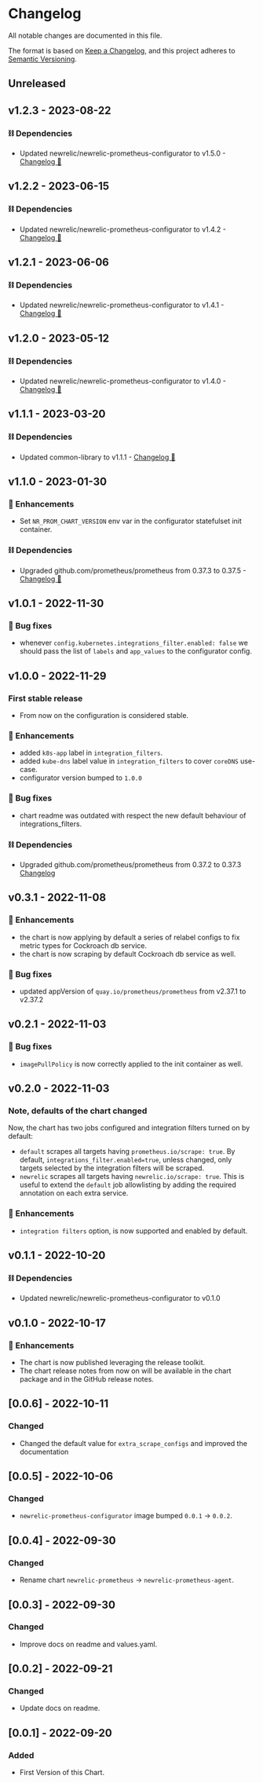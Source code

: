 # Changelog
All notable changes are documented in this file.

The format is based on [Keep a Changelog](https://keepachangelog.com/en/1.0.0/),
and this project adheres to [Semantic Versioning](https://semver.org/spec/v2.0.0.html).

## Unreleased

## v1.2.3 - 2023-08-22

### ⛓️ Dependencies
- Updated newrelic/newrelic-prometheus-configurator to v1.5.0 - [Changelog 🔗](https://github.com/newrelic/newrelic-prometheus-configurator/releases/tag/1.5.0)

## v1.2.2 - 2023-06-15

### ⛓️ Dependencies
- Updated newrelic/newrelic-prometheus-configurator to v1.4.2 - [Changelog 🔗](https://github.com/newrelic/newrelic-prometheus-configurator/releases/tag/1.4.2)

## v1.2.1 - 2023-06-06

### ⛓️ Dependencies
- Updated newrelic/newrelic-prometheus-configurator to v1.4.1 - [Changelog 🔗](https://github.com/newrelic/newrelic-prometheus-configurator/releases/tag/1.4.1)

## v1.2.0 - 2023-05-12

### ⛓️ Dependencies
- Updated newrelic/newrelic-prometheus-configurator to v1.4.0 - [Changelog 🔗](https://github.com/newrelic/newrelic-prometheus-configurator/releases/tag/1.4.0)

## v1.1.1 - 2023-03-20

### ⛓️ Dependencies
- Updated common-library to v1.1.1 - [Changelog 🔗](https://github.com/newrelic/helm-charts/releases/tag/common-library-1.1.1)

## v1.1.0 - 2023-01-30

### 🚀 Enhancements
- Set `NR_PROM_CHART_VERSION` env var in the configurator statefulset init container.

### ⛓️ Dependencies
- Upgraded github.com/prometheus/prometheus from 0.37.3 to 0.37.5 - [Changelog 🔗](https://github.com/prometheus/prometheus/releases/tag/0.37.5)

## v1.0.1 - 2022-11-30

### 🐞 Bug fixes
- whenever `config.kubernetes.integrations_filter.enabled: false` we should pass the list of `labels` and `app_values` to the configurator config.

## v1.0.0 - 2022-11-29

### First stable release
- From now on the configuration is considered stable.

### 🚀 Enhancements
- added `k8s-app` label in `integration_filters`.
- added `kube-dns` label value in `integration_filters` to cover `coreDNS` use-case.
- configurator version bumped to `1.0.0`

### 🐞 Bug fixes
- chart readme was outdated with respect the new default behaviour of integrations_filters.

### ⛓️ Dependencies
- Upgraded github.com/prometheus/prometheus from 0.37.2 to 0.37.3 [Changelog](https://github.com/prometheus/prometheus/releases/tag/0.37.3)

## v0.3.1 - 2022-11-08

### 🚀 Enhancements
- the chart is now applying by default a series of relabel configs to fix metric types for Cockroach db service.
- the chart is now scraping by default Cockroach db service as well.

### 🐞 Bug fixes
- updated appVersion of `quay.io/prometheus/prometheus` from v2.37.1 to v2.37.2

## v0.2.1 - 2022-11-03

### 🐞 Bug fixes
- `imagePullPolicy` is now correctly applied to the init container as well.

## v0.2.0 - 2022-11-03

### Note, defaults of the chart changed
Now, the chart has two jobs configured and integration filters turned on by default:
- `default` scrapes all targets having `prometheus.io/scrape: true`. By default, `integrations_filter.enabled=true`, unless changed, only targets selected by the integration filters will be scraped.
- `newrelic` scrapes all targets having `newrelic.io/scrape: true`. This is useful to extend the `default` job allowlisting by adding the required annotation on each extra service.

### 🚀 Enhancements
- `integration filters` option, is now supported and enabled by default.

## v0.1.1 - 2022-10-20

### ⛓️ Dependencies
- Updated newrelic/newrelic-prometheus-configurator to v0.1.0

## v0.1.0 - 2022-10-17

### 🚀 Enhancements
- The chart is now published leveraging the release toolkit.
- The chart release notes from now on will be available in the chart package and in the GitHub release notes.

## [0.0.6] - 2022-10-11
### Changed
- Changed the default value for `extra_scrape_configs` and improved the documentation

## [0.0.5] - 2022-10-06
### Changed
- `newrelic-prometheus-configurator` image bumped `0.0.1` -> `0.0.2`.

## [0.0.4] - 2022-09-30
### Changed
- Rename chart `newrelic-prometheus` -> `newrelic-prometheus-agent`.

## [0.0.3] - 2022-09-30
### Changed
- Improve docs on readme and values.yaml.

## [0.0.2] - 2022-09-21
### Changed
- Update docs on readme.

## [0.0.1] - 2022-09-20
### Added
- First Version of this Chart.

